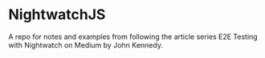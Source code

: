 # NightwatchJS
A repo for notes and examples from following the article series E2E Testing with Nightwatch on Medium by John Kennedy.
